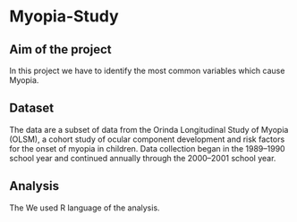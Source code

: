 # Myopia-Study

## Aim of the project
In this project we have to identify the most common variables which cause Myopia.

## Dataset
The data are a subset of data from the Orinda Longitudinal Study of Myopia (OLSM), a cohort study of ocular component development and risk factors for the onset of myopia in children. 
Data collection began in the 1989–1990 school year and continued annually through the 2000–2001 school year. 

## Analysis
The We used R language of the analysis.
